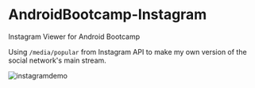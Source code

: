 # AndroidBootcamp-Instagram
Instagram Viewer for Android Bootcamp

Using `/media/popular` from Instagram API to make my own version of the social network's main stream.

![instagramdemo](https://cloud.githubusercontent.com/assets/1939291/5885628/299958f2-a327-11e4-86a3-d780b2b3123f.gif)
